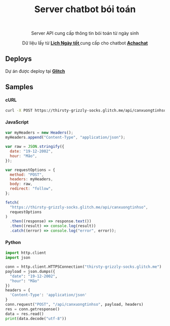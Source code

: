 <h1 align="center">Server chatbot bói toán</h1> <br>
<p align="center">Server API cung cấp thông tin bói toán từ ngày sinh</p>
<p align="center">
Dữ liệu lấy từ <b><a href="https://lichngaytot.com/can-xuong-tinh-so.html">Lịch Ngày tốt </a></b> cung cấp cho chatbot <b><a href="https://ahachat.com/">Achachat</a></b>
</p>

## Deploys

Dự án được deploy tại [**Glitch**](https://thirsty-grizzly-socks.glitch.me/api/canxuongtinhso)

## Samples

#### cURL

```bash
curl -X POST https://thirsty-grizzly-socks.glitch.me/api/canxuongtinhso -H "Content-Type: application/x-www-form-urlencoded" -d "date=19-12-2002&hour=M%C3%A3o"
```

#### JavaScript

```js
var myHeaders = new Headers();
myHeaders.append("Content-Type", "application/json");

var raw = JSON.stringify({
  date: "19-12-2002",
  hour: "Mão",
});

var requestOptions = {
  method: "POST",
  headers: myHeaders,
  body: raw,
  redirect: "follow",
};

fetch(
  "https://thirsty-grizzly-socks.glitch.me/api/canxuongtinhso",
  requestOptions
)
  .then((response) => response.text())
  .then((result) => console.log(result))
  .catch((error) => console.log("error", error));
```

#### Python

```python
import http.client
import json

conn = http.client.HTTPSConnection("thirsty-grizzly-socks.glitch.me")
payload = json.dumps({
  "date": "19-12-2002",
  "hour": "Mão"
})
headers = {
  'Content-Type': 'application/json'
}
conn.request("POST", "/api/canxuongtinhso", payload, headers)
res = conn.getresponse()
data = res.read()
print(data.decode("utf-8"))
```
